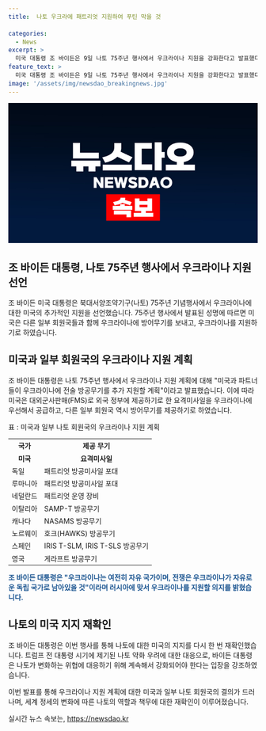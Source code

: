 ```yaml
---
title:  나토 우크라에 패트리엇 지원하여 푸틴 막을 것

categories:
  - News
excerpt: >
  미국 대통령 조 바이든은 9일 나토 75주년 행사에서 우크라이나 지원을 강화한다고 발표했다. 미국과 독일, 루마니아 등은 우크라이나에 대량의 방공무기를 추가로 제공할 계획이며, 바이든 대통령은 러시아는 이기지 못하고 우크라이나가 이길 것이라고 강조했다. 또한, 나토에 대한 미국의 지지를 재확인하며, 나토의 변화와 성과를 언급하며 연설했다. 트럼프 전 대통령의 미국 우선주의에 대응하여 나토 지지를 강화한 것으로 분석된다.
feature_text: >
  미국 대통령 조 바이든은 9일 나토 75주년 행사에서 우크라이나 지원을 강화한다고 발표했다. 미국과 독일, 루마니아 등은 우크라이나에 대량의 방공무기를 추가로 제공할 계획이며, 바이든 대통령은 러시아는 이기지 못하고 우크라이나가 이길 것이라고 강조했다. 또한, 나토에 대한 미국의 지지를 재확인하며, 나토의 변화와 성과를 언급하며 연설했다. 트럼프 전 대통령의 미국 우선주의에 대응하여 나토 지지를 강화한 것으로 분석된다.
image: '/assets/img/newsdao_breakingnews.jpg'
---
```


<p><img src="/assets/img/newsdao_breakingnews.jpg" alt="bookingtag 속보" /></p>

<h2><b>조 바이든 대통령, 나토 75주년 행사에서 우크라이나 지원 선언</b></h2>

<p data-ke-size="size16"></p>

<p>조 바이든 미국 대통령은 북대서양조약기구(나토) 75주년 기념행사에서 우크라이나에 대한 미국의 추가적인 지원을 선언했습니다. 75주년 행사에서 발표된 성명에 따르면 미국은 다른 일부 회원국들과 함께 우크라이나에 방어무기를 보내고, 우크라이나를 지원하기로 하였습니다.</p>

<h2 data-ke-size="size26">미국과 일부 회원국의 우크라이나 지원 계획</h2>

<p data-ke-size="size16"></p>

<p>조 바이든 대통령은 나토 75주년 행사에서 우크라이나 지원 계획에 대해 "미국과 파트너들이 우크라이나에 전술 방공무기를 추가 지원할 계획"이라고 발표했습니다. 이에 따라 미국은 대외군사판매(FMS)로 외국 정부에 제공하기로 한 요격미사일을 우크라이나에 우선해서 공급하고, 다른 일부 회원국 역시 방어무기를 제공하기로 하였습니다.</p>

<p>표 : 미국과 일부 나토 회원국의 우크라이나 지원 계획</p>

<table>
  <tr>
    <th>국가</th>
    <th>제공 무기</th>
  </tr>
  <tr>
    <td style="text-align: center; height: 17px;"><b>미국</b></td>
    <td style="text-align: center; height: 17px;"><b>요격미사일</b></td>
  </tr>
  <tr>
    <td>독일</td>
    <td>패트리엇 방공미사일 포대</td>
  </tr>
  <tr>
    <td>루마니아</td>
    <td>패트리엇 방공미사일 포대</td>
  </tr>
  <tr>
    <td>네덜란드</td>
    <td>패트리엇 운영 장비</td>
  </tr>
  <tr>
    <td>이탈리아</td>
    <td>SAMP-T 방공무기</td>
  </tr>
  <tr>
    <td>캐나다</td>
    <td>NASAMS 방공무기</td>
  </tr>
  <tr>
    <td>노르웨이</td>
    <td>호크(HAWKS) 방공무기</td>
  </tr>
  <tr>
    <td>스페인</td>
    <td>IRIS T-SLM, IRIS T-SLS 방공무기</td>
  </tr>
  <tr>
    <td>영국</td>
    <td>게라프트 방공무기</td>
  </tr>
</table>

<p><b><span style="color: #1a5490;">조 바이든 대통령은 "우크라이나는 여전히 자유 국가이며, 전쟁은 우크라이나가 자유로운 독립 국가로 남아있을 것"이라며 러시아에 맞서 우크라이나를 지원할 의지를 밝혔습니다.</span></b></p>

<h2 data-ke-size="size26">나토의 미국 지지 재확인</h2>

<p data-ke-size="size16"></p>

<p>조 바이든 대통령은 이번 행사를 통해 나토에 대한 미국의 지지를 다시 한 번 재확인했습니다. 트럼프 전 대통령 시기에 제기된 나토 약화 우려에 대한 대응으로, 바이든 대통령은 나토가 변화하는 위협에 대응하기 위해 계속해서 강화되어야 한다는 입장을 강조하였습니다.</p>

<p>이번 발표를 통해 우크라이나 지원 계획에 대한 미국과 일부 나토 회원국의 결의가 드러나며, 세계 정세의 변화에 따른 나토의 역할과 책무에 대한 재확인이 이루어졌습니다.</p>
실시간 뉴스 속보는, <a href="https://newsdao.kr" rel="dofollow">https://newsdao.kr</a>


